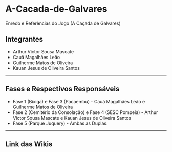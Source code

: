 # A-Cacada-de-Galvares
Enredo e Referências do Jogo (A Caçada de Galvares)

## Integrantes 
- Arthur Victor Sousa Mascate
- Cauã Magalhães Leão
- Guilherme Matos de Oliveira
- Kauan Jesus de Oliveira Santos
*** 

## Fases e Respectivos Responsáveis
- Fase 1 (Bixiga) e Fase 3 (Pacaembu) - Cauã Magalhães Leão e Guilherme Matos de Oliveira
- Fase 2 (Cemitério da Consolação) e Fase 4 (SESC Pompeia) - Arthur Victor Sousa Mascate e Kauan Jesus de Oliveira Santos
- Fase 5 (Parque Juquery) - Ambas as Duplas.
***

## Link das Wikis 


